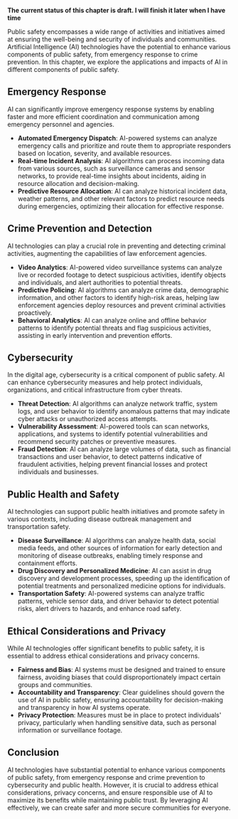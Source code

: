 **The current status of this chapter is draft. I will finish it later when I have time**

Public safety encompasses a wide range of activities and initiatives aimed at ensuring the well-being and security of individuals and communities. Artificial Intelligence (AI) technologies have the potential to enhance various components of public safety, from emergency response to crime prevention. In this chapter, we explore the applications and impacts of AI in different components of public safety.

Emergency Response
------------------

AI can significantly improve emergency response systems by enabling faster and more efficient coordination and communication among emergency personnel and agencies.

* **Automated Emergency Dispatch**: AI-powered systems can analyze emergency calls and prioritize and route them to appropriate responders based on location, severity, and available resources.
* **Real-time Incident Analysis**: AI algorithms can process incoming data from various sources, such as surveillance cameras and sensor networks, to provide real-time insights about incidents, aiding in resource allocation and decision-making.
* **Predictive Resource Allocation**: AI can analyze historical incident data, weather patterns, and other relevant factors to predict resource needs during emergencies, optimizing their allocation for effective response.

Crime Prevention and Detection
------------------------------

AI technologies can play a crucial role in preventing and detecting criminal activities, augmenting the capabilities of law enforcement agencies.

* **Video Analytics**: AI-powered video surveillance systems can analyze live or recorded footage to detect suspicious activities, identify objects and individuals, and alert authorities to potential threats.
* **Predictive Policing**: AI algorithms can analyze crime data, demographic information, and other factors to identify high-risk areas, helping law enforcement agencies deploy resources and prevent criminal activities proactively.
* **Behavioral Analytics**: AI can analyze online and offline behavior patterns to identify potential threats and flag suspicious activities, assisting in early intervention and prevention efforts.

Cybersecurity
-------------

In the digital age, cybersecurity is a critical component of public safety. AI can enhance cybersecurity measures and help protect individuals, organizations, and critical infrastructure from cyber threats.

* **Threat Detection**: AI algorithms can analyze network traffic, system logs, and user behavior to identify anomalous patterns that may indicate cyber attacks or unauthorized access attempts.
* **Vulnerability Assessment**: AI-powered tools can scan networks, applications, and systems to identify potential vulnerabilities and recommend security patches or preventive measures.
* **Fraud Detection**: AI can analyze large volumes of data, such as financial transactions and user behavior, to detect patterns indicative of fraudulent activities, helping prevent financial losses and protect individuals and businesses.

Public Health and Safety
------------------------

AI technologies can support public health initiatives and promote safety in various contexts, including disease outbreak management and transportation safety.

* **Disease Surveillance**: AI algorithms can analyze health data, social media feeds, and other sources of information for early detection and monitoring of disease outbreaks, enabling timely response and containment efforts.
* **Drug Discovery and Personalized Medicine**: AI can assist in drug discovery and development processes, speeding up the identification of potential treatments and personalized medicine options for individuals.
* **Transportation Safety**: AI-powered systems can analyze traffic patterns, vehicle sensor data, and driver behavior to detect potential risks, alert drivers to hazards, and enhance road safety.

Ethical Considerations and Privacy
----------------------------------

While AI technologies offer significant benefits to public safety, it is essential to address ethical considerations and privacy concerns.

* **Fairness and Bias**: AI systems must be designed and trained to ensure fairness, avoiding biases that could disproportionately impact certain groups and communities.
* **Accountability and Transparency**: Clear guidelines should govern the use of AI in public safety, ensuring accountability for decision-making and transparency in how AI systems operate.
* **Privacy Protection**: Measures must be in place to protect individuals' privacy, particularly when handling sensitive data, such as personal information or surveillance footage.

Conclusion
----------

AI technologies have substantial potential to enhance various components of public safety, from emergency response and crime prevention to cybersecurity and public health. However, it is crucial to address ethical considerations, privacy concerns, and ensure responsible use of AI to maximize its benefits while maintaining public trust. By leveraging AI effectively, we can create safer and more secure communities for everyone.
